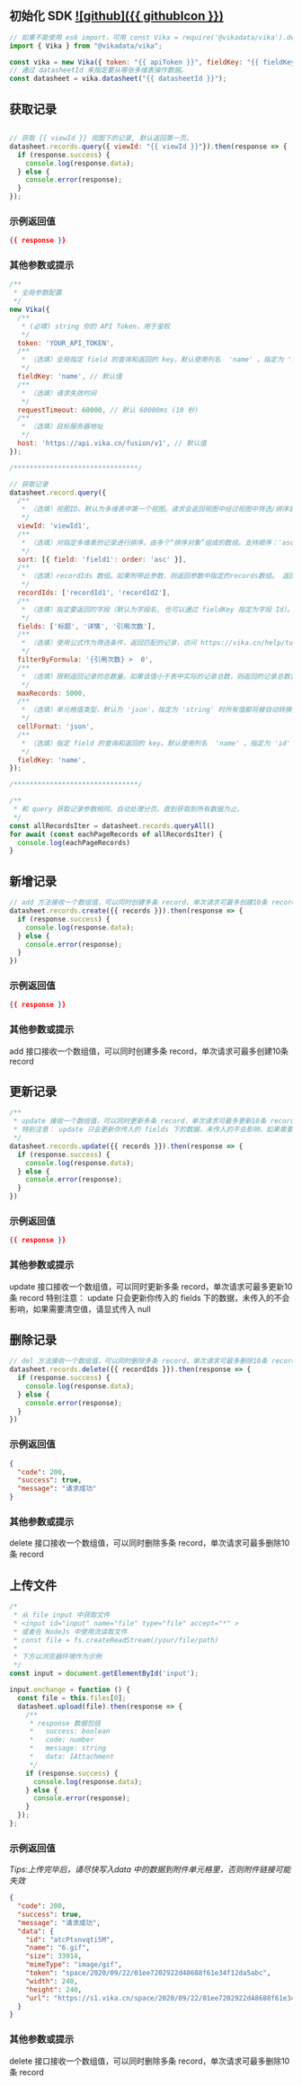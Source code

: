 
## 初始化 SDK [![github]({{ githubIcon }})](https://github.com/vikadata/vika.js)

```js
// 如果不能使用 es6 import，可用 const Vika = require('@vikadata/vika').default; 代替
import { Vika } from "@vikadata/vika";

const vika = new Vika({ token: "{{ apiToken }}", fieldKey: "{{ fieldKey }}" });
// 通过 datasheetId 来指定要从哪张多维表操作数据。
const datasheet = vika.datasheet("{{ datasheetId }}");
```

<!--split-->

## 获取记录

```js

// 获取 {{ viewId }} 视图下的记录, 默认返回第一页。
datasheet.records.query({ viewId: "{{ viewId }}"}).then(response => {
  if (response.success) {
    console.log(response.data);
  } else {
    console.error(response);
  }
});

```

### 示例返回值

```json
{{ response }}
```

### 其他参数或提示
```js
/**
 * 全局参数配置
 */
new Vika({
  /**
   * (必填) string 你的 API Token，用于鉴权
   */
  token: 'YOUR_API_TOKEN',
  /**
   * （选填）全局指定 field 的查询和返回的 key。默认使用列名  'name' 。指定为 'id' 时将以 fieldId 作为查询和返回方式（使用 id 可以避免列名的修改导致代码失效问题）
   */
  fieldKey: 'name', // 默认值
  /**
   * （选填）请求失效时间
   */
  requestTimeout: 60000, // 默认 60000ms (10 秒)
  /**
   * （选填）目标服务器地址
   */
  host: 'https://api.vika.cn/fusion/v1', // 默认值
});

/*******************************/

// 获取记录
datasheet.record.query({
  /**
   * （选填）视图ID。默认为多维表中第一个视图。请求会返回视图中经过视图中筛选/排序后的结果，可以搭配使用fields参数过滤不需要的字段数据
   */
  viewId: 'viewId1',
  /**
   * （选填）对指定多维表的记录进行排序。由多个“排序对象”组成的数组。支持顺序：'asc' 和 逆序：'desc'。注：此参数指定的排序条件将会覆盖视图里的排序条件。
   */
  sort: [{ field: 'field1': order: 'asc' }],
  /**
   * （选填）recordIds 数组。如果附带此参数，则返回参数中指定的records数组。 返回值按照传入数组的顺序排序。此时无视筛选、排序。无分页，每次最多查询 1000 条
   */
  recordIds: ['recordId1', 'recordId2'],
  /**
   * （选填）指定要返回的字段（默认为字段名, 也可以通过 fieldKey 指定为字段 Id）。如果附带此参数，则返回的记录合集将会被过滤，只有指定的字段会返回。
   */
  fields: ['标题', '详情', '引用次数'],
  /**
   * （选填）使用公式作为筛选条件，返回匹配的记录，访问 https://vika.cn/help/tutorial-getting-started-with-formulas/ 了解公式使用方式
   */
  filterByFormula: '{引用次数} >  0',
  /**
   * （选填）限制返回记录的总数量。如果该值小于表中实际的记录总数，则返回的记录总数会被限制为该值。
   */
  maxRecords: 5000,
  /**
   * （选填）单元格值类型，默认为 'json'，指定为 'string' 时所有值都将被自动转换为 string 格式。
   */
  cellFormat: 'json',
  /**
   * （选填）指定 field 的查询和返回的 key。默认使用列名  'name' 。指定为 'id' 时将以 fieldId 作为查询和返回方式（使用 id 可以避免列名的修改导致代码失效问题）
   */
  fieldKey: 'name',
});

/*******************************/

/**
 * 和 query 获取记录参数相同，自动处理分页。直到获取到所有数据为止。
 */
const allRecordsIter = datasheet.records.queryAll()
for await (const eachPageRecords of allRecordsIter) {
  console.log(eachPageRecords)
}
```

<!--split-->

## 新增记录
```js
// add 方法接收一个数组值，可以同时创建多条 record，单次请求可最多创建10条 record
datasheet.records.create({{ records }}).then(response => {
  if (response.success) {
    console.log(response.data);
  } else {
    console.error(response);
  }
})
```

### 示例返回值

```json
{{ response }}
```


### 其他参数或提示

add 接口接收一个数组值，可以同时创建多条 record，单次请求可最多创建10条 record

<!--split-->

## 更新记录
```js
/**
 * update 接收一个数组值，可以同时更新多条 record，单次请求可最多更新10条 record
 * 特别注意： update 只会更新你传入的 fields 下的数据，未传入的不会影响，如果需要清空值，请显式传入 null
 */
datasheet.records.update({{ records }}).then(response => {
  if (response.success) {
    console.log(response.data);
  } else {
    console.error(response);
  }
})
```
### 示例返回值
```json
{{ response }}
```


### 其他参数或提示

update 接口接收一个数组值，可以同时更新多条 record，单次请求可最多更新10条 record
特别注意： update 只会更新你传入的 fields 下的数据，未传入的不会影响，如果需要清空值，请显式传入 null
  
<!--split-->

## 删除记录
```js
// del 方法接收一个数组值，可以同时删除多条 record，单次请求可最多删除10条 record
datasheet.records.delete({{ recordIds }}).then(response => {
  if (response.success) {
    console.log(response.data);
  } else {
    console.error(response);
  }
})
```
### 示例返回值
```json
{
  "code": 200,
  "success": true,
  "message": "请求成功"
}
```
### 其他参数或提示
delete 接口接收一个数组值，可以同时删除多条 record，单次请求可最多删除10条 record

<!--split-->

## 上传文件

```js
/*
 * 从 file input 中获取文件
 * <input id="input" name="file" type="file" accept="*" >
 * 或者在 NodeJs 中使用流读取文件
 * const file = fs.createReadStream(/your/file/path)
 *
 * 下方以浏览器环境作为示例
 */
const input = document.getElementById('input');

input.onchange = function () {
  const file = this.files[0];
  datasheet.upload(file).then(response => {
    /**
     * response 数据包括
     *   success: boolean
     *   code: number
     *   message: string
     *   data: IAttachment
     */
    if (response.success) {
      console.log(response.data);
    } else {
      console.error(response);
    }
  });
};

```
### 示例返回值

*Tips:上传完毕后，请尽快写入data 中的数据到附件单元格里，否则附件链接可能失效*

```json
{
  "code": 200,
  "success": true,
  "message": "请求成功",
  "data": {
    "id": "atcPtxnvqti5M",
    "name": "6.gif",
    "size": 33914,
    "mimeType": "image/gif",
    "token": "space/2020/09/22/01ee7202922d48688f61e34f12da5abc",
    "width": 240,
    "height": 240,
    "url": "https://s1.vika.cn/space/2020/09/22/01ee7202922d48688f61e34f12da5abc"
  }
}
```

### 其他参数或提示
delete 接口接收一个数组值，可以同时删除多条 record，单次请求可最多删除10条 record